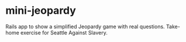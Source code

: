 # mini-jeopardy
Rails app to show a simplified Jeopardy game with real questions. Take-home exercise for Seattle Against Slavery.
